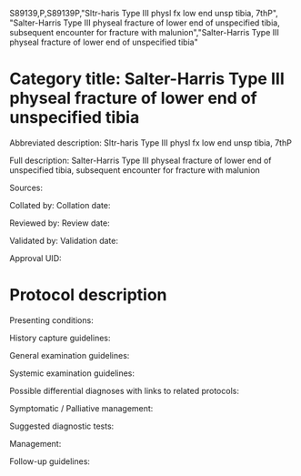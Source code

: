 S89139,P,S89139P,"Sltr-haris Type III physl fx low end unsp tibia, 7thP", "Salter-Harris Type III physeal fracture of lower end of unspecified tibia, subsequent encounter for fracture with malunion","Salter-Harris Type III physeal fracture of lower end of unspecified tibia"
# Category title: Salter-Harris Type III physeal fracture of lower end of unspecified tibia

Abbreviated description: Sltr-haris Type III physl fx low end unsp tibia, 7thP

Full description: Salter-Harris Type III physeal fracture of lower end of unspecified tibia, subsequent encounter for fracture with malunion

Sources:

Collated by:
Collation date:

Reviewed by:
Review date:

Validated by:
Validation date:

Approval UID:

# Protocol description

Presenting conditions:

History capture guidelines:

General examination guidelines:

Systemic examination guidelines:

Possible differential diagnoses with links to related protocols:

Symptomatic / Palliative management:

Suggested diagnostic tests:

Management:

Follow-up guidelines:
